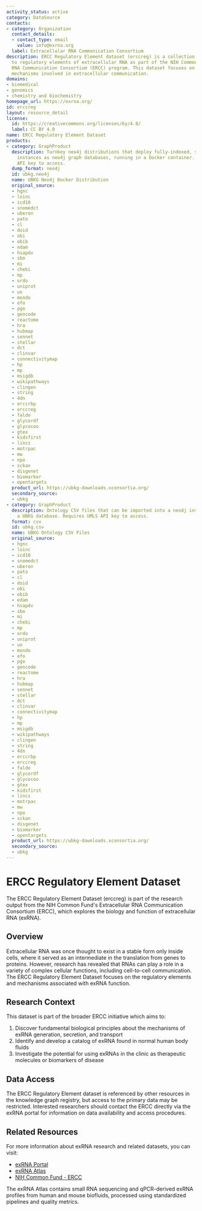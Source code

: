 ```yaml
---
activity_status: active
category: DataSource
contacts:
- category: Organization
  contact_details:
  - contact_type: email
    value: info@exrna.org
  label: Extracellular RNA Communication Consortium
description: ERCC Regulatory Element dataset (erccreg) is a collection of data related
  to regulatory elements of extracellular RNA as part of the NIH Common Fund's Extracellular
  RNA Communication Consortium (ERCC) program. This dataset focuses on RNA-based regulatory
  mechanisms involved in extracellular communication.
domains:
- biomedical
- genomics
- chemistry and biochemistry
homepage_url: https://exrna.org/
id: erccreg
layout: resource_detail
license:
  id: https://creativecommons.org/licenses/by/4.0/
  label: CC BY 4.0
name: ERCC Regulatory Element Dataset
products:
- category: GraphProduct
  description: Turnkey neo4j distributions that deploy fully-indexed, standalone UBKG
    instances as neo4j graph databases, running in a Docker container. Requires UMLS
    API key to access.
  dump_format: neo4j
  id: ubkg.neo4j
  name: UBKG Neo4j Docker Distribution
  original_source:
  - hgnc
  - loinc
  - icd10
  - snomedct
  - uberon
  - pato
  - cl
  - doid
  - obi
  - obib
  - edam
  - hsapdv
  - sbo
  - mi
  - chebi
  - mp
  - ordo
  - uniprot
  - uo
  - mondo
  - efo
  - pgo
  - gencode
  - reactome
  - hra
  - hubmap
  - sennet
  - stellar
  - dct
  - clinvar
  - connectivitymap
  - hp
  - mp
  - msigdb
  - wikipathways
  - clingen
  - string
  - 4dn
  - erccrbp
  - erccreg
  - faldo
  - glycordf
  - glycocoo
  - gtex
  - kidsfirst
  - lincs
  - motrpac
  - mw
  - npo
  - sckan
  - disgenet
  - biomarker
  - opentargets
  product_url: https://ubkg-downloads.xconsortia.org/
  secondary_source:
  - ubkg
- category: GraphProduct
  description: Ontology CSV files that can be imported into a neo4j instance to create
    a UBKG database. Requires UMLS API key to access.
  format: csv
  id: ubkg.csv
  name: UBKG Ontology CSV Files
  original_source:
  - hgnc
  - loinc
  - icd10
  - snomedct
  - uberon
  - pato
  - cl
  - doid
  - obi
  - obib
  - edam
  - hsapdv
  - sbo
  - mi
  - chebi
  - mp
  - ordo
  - uniprot
  - uo
  - mondo
  - efo
  - pgo
  - gencode
  - reactome
  - hra
  - hubmap
  - sennet
  - stellar
  - dct
  - clinvar
  - connectivitymap
  - hp
  - mp
  - msigdb
  - wikipathways
  - clingen
  - string
  - 4dn
  - erccrbp
  - erccreg
  - faldo
  - glycordf
  - glycocoo
  - gtex
  - kidsfirst
  - lincs
  - motrpac
  - mw
  - npo
  - sckan
  - disgenet
  - biomarker
  - opentargets
  product_url: https://ubkg-downloads.xconsortia.org/
  secondary_source:
  - ubkg
---
```

# ERCC Regulatory Element Dataset

The ERCC Regulatory Element Dataset (erccreg) is part of the research output from the NIH Common Fund's Extracellular RNA Communication Consortium (ERCC), which explores the biology and function of extracellular RNA (exRNA).

## Overview

Extracellular RNA was once thought to exist in a stable form only inside cells, where it served as an intermediate in the translation from genes to proteins. However, research has revealed that RNAs can play a role in a variety of complex cellular functions, including cell-to-cell communication. The ERCC Regulatory Element Dataset focuses on the regulatory elements and mechanisms associated with exRNA function.

## Research Context

This dataset is part of the broader ERCC initiative which aims to:

1. Discover fundamental biological principles about the mechanisms of exRNA generation, secretion, and transport
2. Identify and develop a catalog of exRNA found in normal human body fluids
3. Investigate the potential for using exRNAs in the clinic as therapeutic molecules or biomarkers of disease

## Data Access

The ERCC Regulatory Element dataset is referenced by other resources in the knowledge graph registry, but access to the primary data may be restricted. Interested researchers should contact the ERCC directly via the exRNA portal for information on data availability and access procedures.

## Related Resources

For more information about exRNA research and related datasets, you can visit:

- [exRNA Portal](https://exrna.org/)
- [exRNA Atlas](https://exrna-atlas.org/)
- [NIH Common Fund - ERCC](https://commonfund.nih.gov/Exrna)

The exRNA Atlas contains small RNA sequencing and qPCR-derived exRNA profiles from human and mouse biofluids, processed using standardized pipelines and quality metrics.